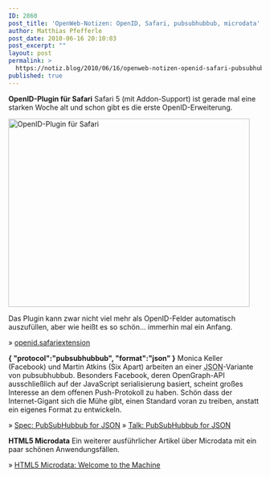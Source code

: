 ```yaml
---
ID: 2860
post_title: 'OpenWeb-Notizen: OpenID, Safari, pubsubhubbub, microdata'
author: Matthias Pfefferle
post_date: 2010-06-16 20:10:03
post_excerpt: ""
layout: post
permalink: >
  https://notiz.blog/2010/06/16/openweb-notizen-openid-safari-pubsubhubbub-microdata/
published: true
---
```

<strong>OpenID-Plugin für Safari</strong>
Safari 5 (mit Addon-Support) ist gerade mal eine starken Woche alt und schon gibt es die erste OpenID-Erweiterung.

<img src="http://notiz.blog/wp-content/uploads/2010/06/openid-plugin-safari.jpg" alt="OpenID-Plugin für Safari" title="OpenID-Plugin für Safari" width="480" height="374" class="aligncenter size-full wp-image-2866" />

Das Plugin kann zwar nicht viel mehr als OpenID-Felder automatisch auszufüllen, aber wie heißt es so schön... immerhin mal ein Anfang.

&raquo; <a href="http://github.com/josh/openid.safariextension" rel="bookmark">openid.safariextension</a>

<strong>{ "protocol":"pubsubhubbub", "format":"json" }</strong>
Monica Keller (Facebook) und Martin Atkins (Six Apart) arbeiten an einer <abbr title="JavaScript Object Notation">JSON</abbr>-Variante von pubsubhubbub. Besonders Facebook, deren OpenGraph-API ausschließlich auf der JavaScript serialisierung basiert, scheint großes Interesse an dem offenen Push-Protokoll zu haben. Schön dass der Internet-Gigant sich die Mühe gibt, einen Standard voran zu treiben, anstatt ein eigenes Format zu entwickeln.

&raquo; <a href="http://martin.atkins.me.uk/specs/pubsubhubbub-json" rel="bookmark">Spec: PubSubHubbub for JSON</a>
&raquo; <a href="http://groups.google.com/group/pubsubhubbub/browse_thread/thread/3fcadeef1683f563" rel="bookmark">Talk: PubSubHubbub for JSON</a>

<strong>HTML5 Microdata</strong>
Ein weiterer ausführlicher Artikel über Microdata mit ein paar schönen Anwendungsfällen.

&raquo; <a href="http://net.tutsplus.com/tutorials/html-css-techniques/html5-microdata-welcome-to-the-machine/">HTML5 Microdata: Welcome to the Machine</a>
